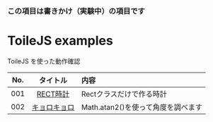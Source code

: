 ### この項目は書きかけ（実験中）の項目です

# ToileJS examples
ToileJS を使った動作確認

|No.|タイトル|内容|
|:--:|:--:|:--|
|001|[RECT時計](https://cdn.rawgit.com/TakashiNishimura/ToileJS/master/examples/html/001.html)|Rectクラスだけで作る時計|
|002|[キョロキョロ](https://cdn.rawgit.com/TakashiNishimura/ToileJS/master/examples/html/002.html)|Math.atan2()を使って角度を調べます|